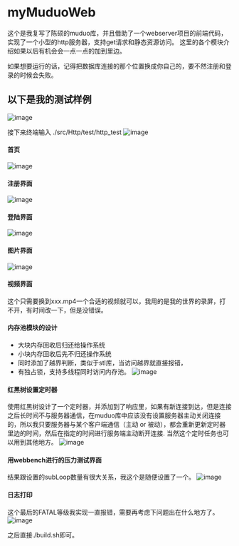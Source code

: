 # myMuduoWeb
这个是我复写了陈硕的muduo库，并且借助了一个webserver项目的前端代码，实现了一个小型的http服务器，支持get请求和静态资源访问。
这里的各个模块介绍如果以后有机会会一点一点的加到里边。

如果想要运行的话，记得把数据库连接的那个位置换成你自己的，要不然注册和登录的时候会失败。




## 以下是我的测试样例
![image](https://github.com/user-attachments/assets/6fdf0ac8-54fb-47e1-a4a5-c52bc1f261af)

接下来终端输入  ./src/Http/test/http_test
![image](https://github.com/user-attachments/assets/50b50b5e-58b9-43d2-950b-5d883e7516e8)
#### 首页
![image](https://github.com/user-attachments/assets/7e768be2-28d9-440a-98bd-f5b9eca16192)

#### 注册界面
![image](https://github.com/user-attachments/assets/787ac33c-c8ae-49fa-9225-aa0039a5afbc)

#### 登陆界面
![image](https://github.com/user-attachments/assets/5b3e0905-d0cb-4848-a87e-774075293f4c)

#### 图片界面
![image](https://github.com/user-attachments/assets/18b04452-9273-4f51-ad97-ab6a2bd6c58f)

#### 视频界面 
这个只需要换到xxx.mp4一个合适的视频就可以，我用的是我的世界的录屏，打不开，有时间改一下，但是没错误。

#### 内存池模块的设计
* 大块内存回收后归还给操作系统
* 小块内存回收后先不归还操作系统
* 同时添加了越界判断，类似于stl库，当访问越界就直接报错，
* 有独占锁，支持多线程同时访问内存池。
![image](https://github.com/user-attachments/assets/e7a0619d-f147-4c36-b0e9-51c46db42a29)

#### 红黑树设置定时器
使用红黑树设计了一个定时器，并添加到了响应里，如果有新连接到达，但是连接之后长时间不与服务器通信，在muduo库中应该没有设置服务器主动关闭连接的，所以我只要服务器与某个客户端通信（主动 or 被动），都会重新更新定时器里边的时间，然后在指定的时间进行服务端主动断开连接. 当然这个定时任务也可以用到其他地方。
![image](https://github.com/user-attachments/assets/e86a90be-8ead-4434-8fbc-4a5b438191ae)


#### 用webbench进行的压力测试界面
  结果跟设置的subLoop数量有很大关系，我这个是随便设置了一个。
![image](https://github.com/user-attachments/assets/c5f18ed0-2836-4654-ae73-d86d46142aec)

#### 日志打印
  这个最后的FATAL等级我实现一直报错，需要再考虑下问题出在什么地方了。
![image](https://github.com/user-attachments/assets/3263625a-27c2-4849-bc67-4c1b600b1d92)

之后直接./build.sh即可。


